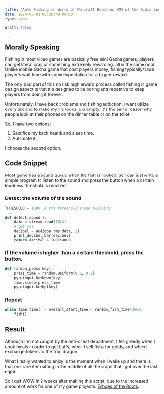 ```yaml
---
title: "Auto Fishing in World of Warcraft Based on RMS of the Audio Loudness"
date: 2024-05-01T08:35:48-04:00
type: page

draft: false
---
```


## Morally Speaking

Fishing in most video games are basically free mini Gacha games, players can get literal crap or something extremely rewarding, all in the same pool. Unlike mobile Gacha game that cost players money, fishing typically trade player's wait time with some expectation for a bigger reward.

The only bad part of this no risk high reward process called fishing in game design aspect is that it's designed to be boring and repetitive to keep players from doing it forever.

Unfortunately, I have back problems and fishing addiction. I want utilize every second to make my life looks less empty. It's the same reason why people look at their phones on the dinner table or on the toilet.

So, I have two options:

1. Sacrifice my back health and sleep time.
2. Automate it.

I choose the second option.

## Code Snippet

Most game has a sound queue when the fish is hooked, so I can just write a simple program to listen to the sound and press the button when a certain loudness threshold is reached.

### Detect the volume of the sound.

```python
THRESHOLD = 1000  # rms threshold (need twicking)
...
def detect_sound():
    data = stream.read(1024)
    # get rms
    decibel = audioop.rms(data, 2)
    print_decibel_bar(decibel)
    return decibel > THRESHOLD
```

### If the volume is higher than a certain threshold, press the button.

```python
def random_press(key):
    press_time = random.uniform(0.1, 0.2)
    pyautogui.keyDown(key)
    time.sleep(press_time)
    pyautogui.keyUp(key)
```

### Repeat
```python
while time.time() - overall_start_time < random_fish_time*3600:
    fish()
```

## Result

Although I'm not caught by the anti-cheat department, I felt greedy when I cook meals in order to get buffs, when I sell fishs for golds, and when I exchange tokens to the frog dragon.

What I really wanted to enjoy is the moment when I wake up and there is that one rare item sitting in the middle of all the craps that I got over the last night.

So I quit WOW in 2 weeks after making this script, due to the increased amount of work for one of my game projects: [Echoes of the Roots](/project/).